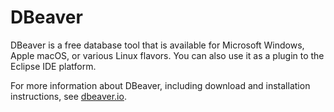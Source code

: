 # DBeaver
DBeaver is a free database tool that is available for Microsoft Windows, Apple
macOS, or various Linux flavors. You can also use it as a plugin to the Eclipse
IDE platform.

For more information about DBeaver, including download and installation
instructions, see [dbeaver.io][dbeaver].

[dbeaver]: https://dbeaver.io/
